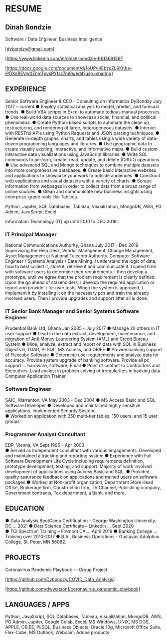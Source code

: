 # RESUME

## Dinah Bondzie
Software / Data Engineer, Business Intelligence

[dybondzy@gmail.com]

[https://www.linkedin.com/in/dinah-bondzie-b61369139/]

[https://docs.google.com/document/d/1oUPv4EbzeZL9Knba-iPDXdREVw0ZnmTpvsPYtsz7m9s/edit?usp=sharing]


## EXPERIENCE
Senior Software Engineer & CEO - Consulting on Informatics
DyBondzy                                                                            July 2017 – current
● Employ statistical analysis to model, predict, and forecast trends.
● Build VBA scripts in Excel to automate tedious manual processes.
● Use real-world data sources to showcase social, financial, and political phenomena.
● Create Python-based scripts to automate the clean up, restructuring, and rendering of large, heterogeneous datasets.
● Interact with RESTful APIs using Python Requests and JSON parsing techniques.
● Generate in-depth graphs, charts, and tables using a wide variety of data-driven programming languages and libraries.
● Use geographic data to create visually exciting, interactive, and informative maps.
● Build custom interactive data visualizations using JavaScript libraries.
● Write SQL commands to perform, create, read, update, and delete (CRUD) operations.
● Use advanced SQL and Mongo techniques to combine multiple datasets into more comprehensive databases.
● Create basic interactive websites and applications to showcase your work to outside audiences.
● Construct web applications and visual datasets with a variety of charts.
● Scrape information from webpages in order to collect data from a broad range of online sources.
● Glean and communicate new business insights using enterprise-grade tools like Tableau.

Python, Jupiter, SQL Databases, Tableau, Visualization, MongoDB, AWS, PG Admin, JavaScript, Excel


Information Technology (IT) up until 2010 to DEC 2019:	

### IT Principal Manager
National Communications Authority, Ghana            	                             July 2017 - Dec 2019
Supervising the Help Desk, Vendor Management, Change Management, Asset Management at National Telecom Authority.  Computer Software Engineer / Systems Analysis / Data Mining.  I understand the logic of data, how to best collect it, store it, retrieve it and communicate it.  I spend time with software users to determine their requirements.  I then develop a prototype, until we agree that the problem requirement is clearly defined.  Upon the go ahead of stakeholders, I develop the required application or report and provide it for user tests.  When the system is approved, I implement it by installing it on the necessary pcs and train the already involved users.  Then I provide upgrades and support after all is done.


### IT Senior Bank Manager and Senior Systems Software Engineer
Prudential Bank Ltd, Ghana            	                                          Jan 2005 – July 2017
●	Manage 20 others in IT user support
●	Lead in the data extract, development, maintenance, and migration of Anti Money Laundering System (AML) and Credit Bureau System
●	Mine, analyze, extract and report on data with SQL in Business Objects 6, TOAD, PLSQL, MS Access, and OBIEE
●	Provide banking support of Flexcube Software
●	Determine user requirements and analyze data for accuracy.  Provide system upgrade of banking software.  Provide all pc support … hardware, software, Email
●	Point of contact to Contractors and Executives.  Lead analyst in problem solving of irregularities in banking data.  Computer Application Trainer


### Software Engineer
SAIC, Warrenton, VA             	                                                 May 2003 – Dec 2004 
●	MS Access Basic and SQL Software Developer
●	Developed and maintained highly sensitive applications.  Implemented Security System  
●	Worked on application with 250 multi-tier tables, 150 users, and 15 user groups


### Programmer Analyst Consultant
EDP, Vienna, VA            	                                                        Sept 1995 – Apr 2003		
●	Served as Independent consultant with various engagements.  Developed and maintained a tracking and reporting system
●	Experience with Full Software Development Life Cycle including requirements definition, prototype development, testing, and support.  Majority of work involved development of applications using Access Basic and SQL.
●	Provided quality assurance feedback on applications and trained users on software packages
●	Worked at Non-profit organization, Department Store Head Office, Brokerage firm, Construction firm, TV Channel, Publishing company, Government contracts, Tax department, a Bank, and more.


## EDUCATION
●	Data Analysis BootCamp Certification – George Washington University, DC … 2021
●	Data Science Certificate – Linkedin … Sept 2020  
●	TCI Spectrum Training – Fremont CA … April 2019
●	Banking College … Training over 2010-2017
●	B.A., Business Operations – Gustavus Adolphus College, St. Peter, MN 56082.


## PROJECTS
Coronavirus Pandemic Playbook — Group Project

[https://github.com/Dybondzy/COVID_Data_Analysis]

[https://github.com/dwwatson1/coronavirus_pandemic_playbook]




## LANGUAGES / APPS
Python, JavaScript, SQL Databases, Tableau, Visualization, MongoDB, AWS, PG Admin, Jupiter, Google Colab, Excel, MS Windows, UNIX, MS DOS, APPLE, OBIEE, PLSQL, Business Objects, Oracle 10g, Microsoft Office Suite, Flex-Cube, MS Outlook, Webcam; Adobe products


